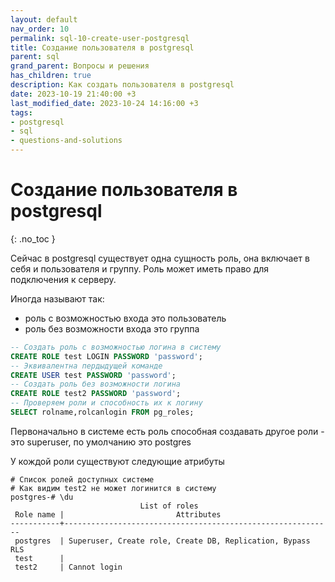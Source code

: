 ```yaml
---
layout: default
nav_order: 10
permalink: sql-10-create-user-postgresql
title: Создание пользователя в postgresql
parent: sql
grand_parent: Вопросы и решения
has_children: true
description: Как создать пользователя в postgresql
date: 2023-10-19 21:40:00 +3
last_modified_date: 2023-10-24 14:16:00 +3
tags:
- postgresql
- sql
- questions-and-solutions
---
```


# Создание пользователя в postgresql
{: .no_toc }

Сейчас в postgresql существует одна сущность роль, она включает в себя и пользователя и группу.
Роль может иметь право для подключения к серверу.

Иногда называют так: 
- роль с возможностью входа это пользователь
- роль без возможности входа это группа

````sql
-- Создать роль с возможностью логина в систему
CREATE ROLE test LOGIN PASSWORD 'password';
-- Эквивалентна пердыдущей команде
CREATE USER test PASSWORD 'password';
-- Создать роль без возможности логина
CREATE ROLE test2 PASSWORD 'password';
-- Проверяем роли и способность их к логину
SELECT rolname,rolcanlogin FROM pg_roles;
````

Первоначально в системе есть роль способная создавать другое роли - это superuser, по умолчанию это postgres
 
У кождой роли существуют следующие атрибуты
````shell
# Список ролей доступных системе
# Как видим test2 не может логинится в систему
postgres-# \du
                             List of roles
 Role name |                         Attributes                         
-----------+------------------------------------------------------------
 postgres  | Superuser, Create role, Create DB, Replication, Bypass RLS
 test      | 
 test2     | Cannot login

````